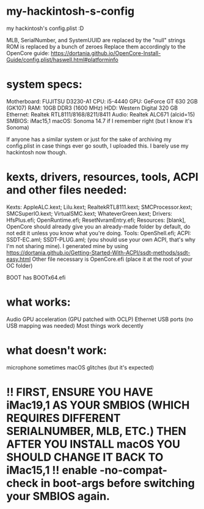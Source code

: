 # my-hackintosh-s-config
my hackintosh's config.plist :D

MLB, SerialNumber, and SystemUUID are replaced by the "null" strings
ROM is replaced by a bunch of zeroes
Replace them accordingly to the OpenCore guide: https://dortania.github.io/OpenCore-Install-Guide/config.plist/haswell.html#platforminfo

# system specs:

Motherboard: FUJITSU D3230-A1
CPU: i5-4440
GPU: GeForce GT 630 2GB (GK107)
RAM: 10GB DDR3 (1600 MHz)
HDD: Western Digital 320 GB
Ethernet: Realtek RTL8111/8168/8211/8411
Audio: Realtek ALC671 (alcid=15)
SMBIOS: iMac15,1
macOS: Sonoma 14.7 if I remember right (but I know it's Sonoma)

If anyone has a similar system or just for the sake of archiving my config.plist in case things ever go south, I uploaded this. I barely use my hackintosh now though.

# kexts, drivers, resources, tools, ACPI and other files needed:
Kexts: AppleALC.kext; Lilu.kext; RealtekRTL8111.kext; SMCProcessor.kext; SMCSuperIO.kext; VirtualSMC.kext; WhateverGreen.kext;
Drivers: HfsPlus.efi; OpenRuntime.efi; ResetNvramEntry.efi;
Resources: [blank], OpenCore should already give you an already-made folder by default, do not edit it unless you know what you're doing.
Tools: OpenShell.efi;
ACPI: SSDT-EC.aml; SSDT-PLUG.aml; (you should use your own ACPI, that's why I'm not sharing mine). I generated mine by using https://dortania.github.io/Getting-Started-With-ACPI/ssdt-methods/ssdt-easy.html
Other file necessary is OpenCore.efi (place it at the root of your OC folder)

BOOT has BOOTx64.efi

# what works:
Audio
GPU acceleration (GPU patched with OCLP)
Ethernet
USB ports (no USB mapping was needed)
Most things work decently

# what doesn't work:
microphone
sometimes macOS glitches (but it's expected)

# !! FIRST, ENSURE YOU HAVE iMac19,1 AS YOUR SMBIOS (WHICH REQUIRES DIFFERENT SERIALNUMBER, MLB, ETC.) THEN AFTER YOU INSTALL macOS YOU SHOULD CHANGE IT BACK TO iMac15,1 !! enable -no-compat-check in boot-args before switching your SMBIOS again.
